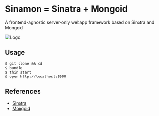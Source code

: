Sinamon = Sinatra + Mongoid
=====
A frontend-agnostic server-only webapp framework based on Sinatra and Mongoid

![Logo](http://usefulpa.s3.amazonaws.com/images/2014/cinnamon_roll.png)

Usage
-----

	$ git clone && cd
	$ bundle
	$ thin start
    $ open http://localhost:5000


References
-----

* [Sinatra](http://www.sinatrarb.com/)
* [Mongoid](http://mongoid.org/en/mongoid/index.html)
